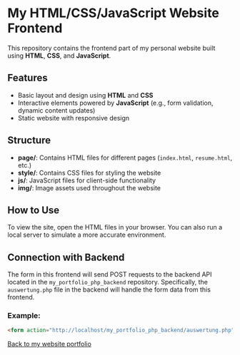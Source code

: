 # My HTML/CSS/JavaScript Website Frontend

This repository contains the frontend part of my personal website built using **HTML**, **CSS**, and **JavaScript**.

## Features
- Basic layout and design using **HTML** and **CSS**
- Interactive elements powered by **JavaScript** (e.g., form validation, dynamic content updates)
- Static website with responsive design

## Structure
- **page/**: Contains HTML files for different pages (`index.html`, `resume.html`, etc.)
- **style/**: Contains CSS files for styling the website
- **js/**: JavaScript files for client-side functionality
- **img/**: Image assets used throughout the website

## How to Use
To view the site, open the HTML files in your browser. You can also run a local server to simulate a more accurate environment.

## Connection with Backend
The form in this frontend will send POST requests to the backend API located in the `my_portfolio_php_backend` repository. Specifically, the `auswertung.php` file in the backend will handle the form data from this frontend.

### Example:
```html
<form action="http://localhost/my_portfolio_php_backend/auswertung.php" method="POST">
```

[Back to my website portfolio](https://github.com/JayIsThere/my_portfolio)
